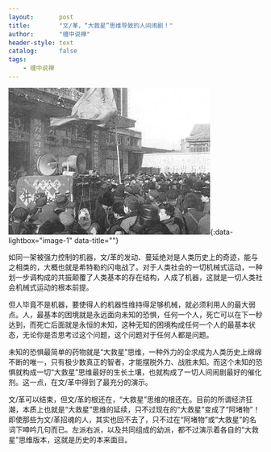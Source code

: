 ```yaml
---
layout:       post
title:        "文/革，“大救星”思维导致的人间闹剧！"
author:       "缠中说禅"
header-style: text
catalog:      false
tags:
    - 缠中说禅
---
```


[![](/img/czsc/20060425-0153.png)](/img/czsc/20060425-0153.png){:data-lightbox="image-1" data-title=""}



如同一架被强力控制的机器，文/革的发动、蔓延绝对是人类历史上的奇迹，能与之相类的，大概也就是希特勒的闪电战了。对于人类社会的一切机械式运动，一种划一步调构成的共振颠覆了人类基本的存在结构，人成了机器，这就是一切人类社会机械式运动的根本前提。



但人毕竟不是机器，要使得人的机器性维持得足够机械，就必须利用人的最大弱点。人，最基本的困境就是永远面向未知的恐惧，任何一个人，死亡可以在下一秒达到，而死亡后面就是永恒的未知，这种无知的困境构成任何一个人的最基本状态，无论你是否思考过这个问题，这个问题对于任何人都是问题。



未知的恐惧最简单的药物就是“大救星”思维，一种外力的企求成为人类历史上绵绵不断的唯一，只有极少数真正的智者，才能摆脱外力、战胜未知。而这个未知的恐惧就构成一切“大救星”思维最好的生长土壤，也就构成了一切人间闹剧最好的催化剂。这一点，在文/革中得到了最充分的演示。



文/革可以结束，但文/革的根还在，“大救星”思维的根还在。目前的所谓经济狂潮，本质上也就是“大救星”思维的延续，只不过现在的“大救星”变成了“阿堵物”！即使那些为文/革招魂的人，其实也回不去了，只不过在“阿堵物”或“大救星”的名词下呻吟几句而已。左派右派，以及共同组成的幼派，都不过演示着各自的“大救星”思维版本，这就是历史的本来面目。
